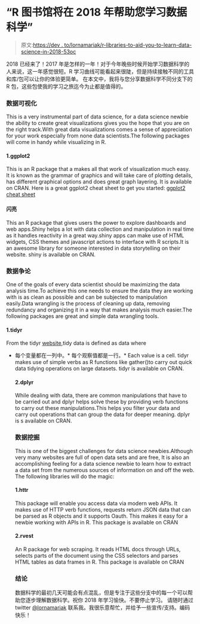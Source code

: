 # “R 图书馆将在 2018 年帮助您学习数据科学”

> 原文:[https://dev . to/lornamariak/r-libraries-to-aid-you-to-learn-data-science-in-2018-53oc](https://dev.to/lornamariak/r-libraries-to-aid-you-to-learn-data-science-in-2018-53oc)

2018 已经来了！2017 年是怎样的一年！对于今年晚些时候开始学习数据科学的人来说，这一年感觉很短。R 学习曲线可能看起来很陡，但是持续接触不同的工具和库/包可以让你的体验更简单。
在本文中，我将与您分享数据科学不同分支下的 R 包，这些包使我的学习之旅迄今为止都是值得的。

### 数据可视化

This is a very instrumental part of data science, for a data science newbie the ability to create great visualizations gives you the hope that you are on the right track.With great data visualizations comes a sense of appreciation for your work especially from none data scientists.The following packages will come in handy while visualizing in R.

#### 1.ggplot2

This is an R package that a makes all that work of visualization much easy. It is known as the grammar of graphics and will take care of plotting details, has different graphical options and does great graph layering.
It is available on CRAN. Here is a great ggplot2 cheat sheet to get you started: [ggplot2 cheat sheet](https://www.rstudio.com/wp-content/uploads/2015/03/ggplot2-cheatsheet.pdf)

#### 闪亮

This an R package that gives users the power to explore dashboards and web apps.Shiny helps a lot with data collection and manipulation in real time as it handles reactivity in a great way.shiny apps can make use of HTML widgets, CSS themes and javascript actions to interface with R scripts.It is an awesome library for someone interested in data storytelling on their website.
shiny is available on CRAN.

### 数据争论

One of the goals of every data scientist should be maximizing the data analysis time.To achieve this one needs to ensure the data they are working with is as clean as possible and can be subjected to manipulation easily.Data wrangling is the process of cleaning up data, removing redundancy and organizing it in a way that makes analysis much easier.The following packages are great and simple data wrangling tools.

#### 1.tidyr

From the tidyr [website](http://tidyr.tidyverse.org/),tidy data is defined as data where
*   每个变量都在一列中。*   每个观察值都是一行。*   Each value is a cell. tidyr makes use of simple verbs as R functions like gather()to carry out quick data tidying operations on large datasets. tidyr is available on CRAN.

    #### 2.dplyr

    While dealing with data, there are common manipulations that have to be carried out and dplyr helps solve these by providing verb functions to carry out these manipulations.This helps you filter your data and carry out operations that can group the data for deeper meaning. dplyr is s available on CRAN.

    ### 数据挖掘

    This is one of the biggest challenges for data science newbies.Although very many websites are full of open data sets and are free, It is also an accomplishing feeling for a data science newbie to learn how to extract a data set from the numerous sources of information on and off the web. The following libraries will do the magic:

    #### 1.httr

    This package will enable you access data via modern web APIs. It makes use of HTTP verb functions, requests return JSON data that can be parsed as R objects and it supports Oauth. This makes it easy for a newbie working with APIs in R. This package is available on CRAN

    #### 2.rvest

    An R package for web scraping. It reads HTML docs through URLs, selects parts of the document using the CSS selectors and parses HTML tables as data frames in R. This package is available on CRAN

    ### 结论

    数据科学的最初几天可能会有点混乱，但是专注于这些分支中的每一个可以帮助您逐步理解数据科学。祝你 2018 年学习愉快。不要停止学习。
    请随时通过 twitter [@lornamariak](https://twitter.com/lornamariak) 联系我。我很乐意帮忙，并给予一些宣传/支持。编码快乐！